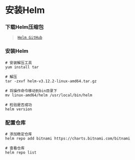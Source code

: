# 安装Helm

### 下载Helm压缩包

> [`Helm GitHub`](https://github.com/helm/helm/releases)

### 安装Helm

```shell
# 安装解压工具
yum install tar

# 解压
tar -zxvf helm-v3.12.2-linux-amd64.tar.gz

# 将操作命令移动到bin目录下
mv linux-amd64/helm /usr/local/bin/helm

# 检验是否成功
helm version
```

### 配置仓库

```shell
# 添加稳定仓库
helm repo add bitnami https://charts.bitnami.com/bitnami

# 查看仓库
helm repo list
```

